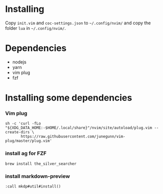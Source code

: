 # Installing

Copy `init.vim` and `coc-settings.json` to `~/.config/nvim/` and copy the folder `lua` in `~/.config/nvim/`.

# Dependencies

- nodejs
- yarn
- vim plug
- fzf

# Installing some dependencies

### Vim plug
```
sh -c 'curl -fLo "${XDG_DATA_HOME:-$HOME/.local/share}"/nvim/site/autoload/plug.vim --create-dirs \
       https://raw.githubusercontent.com/junegunn/vim-plug/master/plug.vim'
```

### install ag for FZF
```
brew install the_silver_searcher
```

### install markdown-preview
```
:call mkdp#util#install()
```
